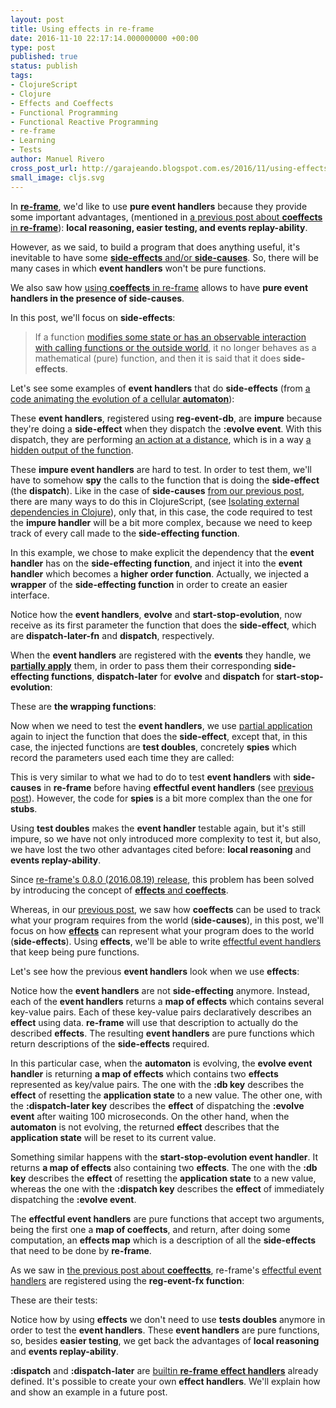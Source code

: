 ```yaml
---
layout: post
title: Using effects in re-frame
date: 2016-11-10 22:17:14.000000000 +00:00
type: post
published: true
status: publish
tags:
- ClojureScript
- Clojure
- Effects and Coeffects
- Functional Programming
- Functional Reactive Programming
- re-frame
- Learning
- Tests
author: Manuel Rivero
cross_post_url: http://garajeando.blogspot.com.es/2016/11/using-effects-in-re-frame.html
small_image: cljs.svg
---
```

<p>
  In <a href="https://github.com/Day8/re-frame"><strong>re-frame</strong></a>, we'd like to use <strong>pure event handlers</strong> because they provide some important advantages, (mentioned in <a href="http://garajeando.blogspot.com.es/2016/10/coeffects-in-re-frame.html">a previous post about <strong>coeffects</strong> in <strong>re-frame</strong></a>): <b>local reasoning, easier testing, and events replay-ability</b>. 
</p>

<p>
  However, as we said, to build a program that does anything useful, it's inevitable to have some <a href="http://blog.jenkster.com/2015/12/what-is-functional-programming.html"><strong>side-effects</strong> and/or <strong>side-causes</strong></a>. So, there will be many cases in which <strong>event handlers</strong> won't be pure functions.
</p>

<p>
  We also saw how <a href="http://garajeando.blogspot.com.es/2016/10/coeffects-in-re-frame.html">using <strong>coeffects</strong> in re-frame</a> allows to have <strong>pure event handlers in the presence of side-causes</strong>.
</p>

<p>
  In this post, we'll focus on <strong>side-effects</strong>:


  <blockquote>If a function <a href="https://en.wikipedia.org/wiki/Side_effect_(computer_science)">modifies some state or has an observable interaction with calling functions or the outside world</a>, it no longer behaves as a mathematical (pure) function, and then it is said that it does <strong>side-effects</strong>. </blockquote>

  Let's see some examples of <strong>event handlers</strong> that do <strong>side-effects</strong> (from <a href="http://garajeando.blogspot.com.es/2016/09/kata-variation-on-cellular-automata.html">a code animating the evolution of a cellular <strong>automaton</strong></a>):
</p>

<script src="https://gist.github.com/trikitrok/343195d7137cdfb5f1e22bca7cac4a6e.js"></script>

<script src="https://gist.github.com/trikitrok/c85d132d79aec793196592ac48412406.js"></script>

<p>
  These <strong>event handlers</strong>, registered using <strong>reg-event-db</strong>, are <strong>impure</strong> because they're doing a <strong>side-effect</strong> when they dispatch the <strong>:evolve event</strong>. With this dispatch, they are performing <a href="https://xivilization.net/~marek/blog/2015/02/06/avoiding-action-at-a-distance-is-the-fast-track-to-functional-programming/">an action at a distance</a>, which is in a way <a href="http://blog.jenkster.com/2015/12/what-is-functional-programming.html">a hidden output of the function</a>. 
</p>

<p>
  These <strong>impure event handlers</strong> are hard to test. In order to test them, we'll have to somehow <strong>spy</strong> the calls to the function that is doing the <strong>side-effect</strong> (the <strong>dispatch</strong>). Like in the case of <strong>side-causes</strong> <a href="http://garajeando.blogspot.com.es/2016/10/coeffects-in-re-frame.html">from our previous post</a>, there are many ways to do this in ClojureScript, (see <a href="http://blog.josephwilk.net/clojure/isolating-external-dependencies-in-clojure.html">Isolating external dependencies in Clojure</a>), only that, in this case, the code required to test the <strong>impure handler</strong> will be a bit more complex, because we need to keep track of every call made to the <strong>side-effecting function</strong>.
</p>

<p>
  In this example, we chose to make explicit the dependency that the <strong>event handler</strong> has on the <strong>side-effecting function</strong>, and inject it into the <strong>event handler</strong> which becomes a <strong>higher order function</strong>. Actually, we injected a <strong>wrapper</strong> of the <strong>side-effecting function</strong> in order to create an easier interface.
</p>

<p>
  Notice how the <strong>event handlers</strong>, <strong>evolve</strong> and <strong>start-stop-evolution</strong>, now receive as its first parameter the function that does the <strong>side-effect</strong>, which are <strong>dispatch-later-fn</strong> and <strong>dispatch</strong>, respectively. 
</p>

<script src="https://gist.github.com/trikitrok/d800515bd08ae15e62d1ae2301e7a84a.js"></script>

<p>
  When the <strong>event handlers</strong> are registered with the <strong>events</strong> they handle, we <strong><a href="https://clojuredocs.org/clojure.core/partial">partially apply</a></strong> them, in order to pass them their corresponding <strong>side-effecting functions</strong>, <strong>dispatch-later</strong> for <strong>evolve</strong> and <strong>dispatch</strong> for <strong>start-stop-evolution</strong>:
</p>

<script src="https://gist.github.com/trikitrok/786c7b5b2fa0d6f3a0b36e746f49840f.js"></script>

<p>
  These are <strong>the wrapping functions</strong>:
</p>

<script src="https://gist.github.com/trikitrok/6b4f0f22e98ca2f86715292d5af3e8ed.js"></script>

<p>
  Now when we need to test the <strong>event handlers</strong>, we use <a href="https://clojuredocs.org/clojure.core/partial">partial application</a> again to inject the function that does the <strong>side-effect</strong>, except that, in this case, the injected functions are <strong>test doubles</strong>, concretely <strong>spies</strong> which record the parameters used each time they are called:
</p>

<script src="https://gist.github.com/trikitrok/1779b5af8ea5c49f640507c74024e277.js"></script>

<p>
  This is very similar to what we had to do to test <strong>event handlers</strong> with <strong>side-causes</strong> in <strong>re-frame</strong> before having <strong>effectful event handlers</strong> (see <a href="http://garajeando.blogspot.com.es/2016/10/coeffects-in-re-frame.html">previous post</a>). However, the code for <strong>spies</strong> is a bit more complex than the one for <strong>stubs</strong>.
</p>

<p>
  Using <strong>test doubles</strong> makes the <strong>event handler</strong> testable again, but it's still impure, so we have not only introduced more complexity to test it, but also, we have lost the two other advantages cited before: <strong>local reasoning</strong> and <strong>events replay-ability</strong>. 
</p>

<p>
  Since <a href="https://github.com/Day8/re-frame/blob/master/CHANGES.md">re-frame's 0.8.0 (2016.08.19) release</a>, this problem has been solved by introducing the concept of <a href="https://github.com/Day8/re-frame/blob/master/docs/EffectfulHandlers.md#effects-and-coeffects"><strong>effects</strong> and <strong>coeffects</strong></a>.
</p>

<p>
  Whereas, in our <a href="http://garajeando.blogspot.com.es/2016/10/coeffects-in-re-frame.html">previous post</a>, we saw how <strong>coeffects</strong> can be used to track what your program requires from the world (<strong>side-causes</strong>), in this post, we'll focus on how <strong><a href="https://github.com/Day8/re-frame/blob/master/docs/Effects.md">effects</a></strong> can represent what your program does to the world (<strong>side-effects</strong>). Using <strong>effects</strong>, we'll be able to write <a href="https://github.com/Day8/re-frame/blob/master/docs/EffectfulHandlers.md">effectful event handlers</a> that keep being pure functions.
</p>

<p>
Let's see how the previous <strong>event handlers</strong> look when we use <strong>effects</strong>:
</p>

<script src="https://gist.github.com/trikitrok/17df67656aa8f5e9d8390df6bea8585d.js"></script>

<p>
  Notice how the <strong>event handlers</strong> are not <strong>side-effecting</strong> anymore. Instead, each of the <strong>event handlers</strong> returns a <strong>map of effects</strong> which contains several key-value pairs. Each of these key-value pairs declaratively describes an <strong>effect</strong> using data. <strong>re-frame</strong> will use that description to actually do the described <strong>effects</strong>. The resulting <strong>event handlers</strong> are pure functions which return descriptions of the <strong>side-effects</strong> required. 
</p>

<p>
  In this particular case, when the <strong>automaton</strong> is evolving, the <strong>evolve event handler</strong> is returning <strong>a map of effects</strong> which contains two <strong>effects</strong> represented as key/value pairs. The one with the <strong>:db key</strong> describes the <strong>effect</strong> of resetting the <strong>application state</strong> to a new value. The other one, with the <strong>:dispatch-later key</strong> describes the <strong>effect</strong> of dispatching the <strong>:evolve event</strong> after waiting 100 microseconds. On the other hand, when the <strong>automaton</strong> is not evolving, the returned <strong>effect</strong> describes that the <strong>application state</strong> will be reset to its current value.
</p>

<p>
  Something similar happens with the <strong>start-stop-evolution event handler</strong>. It returns <strong>a map of effects</strong> also containing two <strong>effects</strong>. The one with the <strong>:db key</strong> describes the <strong>effect</strong> of resetting the <strong>application state</strong> to a new value, whereas the one with the <strong>:dispatch key</strong> describes the <strong>effect</strong> of immediately dispatching the <strong>:evolve event</strong>.
</p>

<p>
  The <strong>effectful event handlers</strong> are pure functions that accept two arguments, being the first one a <strong>map of coeffects</strong>, and return, after doing some computation, an <strong>effects map</strong> which is a description of all the <strong>side-effects</strong> that need to be done by <strong>re-frame</strong>.
</p>

<p>
  As we saw in <a href="http://garajeando.blogspot.com.es/2016/10/coeffects-in-re-frame.html">the previous post about <strong>coeffectts</strong></a>, re-frame's <a href="https://github.com/Day8/re-frame/blob/master/docs/EffectfulHandlers.md">effectful event handlers</a> are registered using the <strong>reg-event-fx function</strong>:
</p>

<script src="https://gist.github.com/trikitrok/7eca94fef23ad5178bde57a837ad978c.js"></script>

<p>
  These are their tests:
</p>

<script src="https://gist.github.com/trikitrok/8a723e933b2045e61939e96d5a1a0f1d.js"></script>

<p>
  Notice how by using <strong>effects</strong> we don't need to use <strong>tests doubles</strong> anymore in order to test the <strong>event handlers</strong>. These <strong>event handlers</strong> are pure functions, so, besides <strong>easier testing</strong>, we get back the advantages of <strong>local reasoning</strong> and <strong>events replay-ability</strong>.
</p>

<p>
  <strong>:dispatch</strong> and <strong>:dispatch-later</strong> are <a href="https://github.com/Day8/re-frame/blob/master/docs/Effects.md#builtin-effect-handlers">builtin <strong>re-frame</strong> <strong>effect handlers</strong></a> already defined. It's possible to create your own <strong>effect handlers</strong>. We'll explain how and show an example in a future post.
</p>